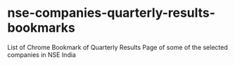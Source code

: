 # nse-companies-quarterly-results-bookmarks
List of Chrome Bookmark of Quarterly Results Page of some of the selected companies in NSE India
